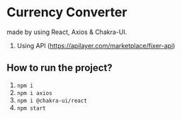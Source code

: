 # Currency Converter

made by using React, Axios & Chakra-UI. 

1. Using API (https://apilayer.com/marketplace/fixer-api)

## How to run the project?
1. `npm i`
2. `npm i axios`
3. `npm i @chakra-ui/react`
4. `npm start`
